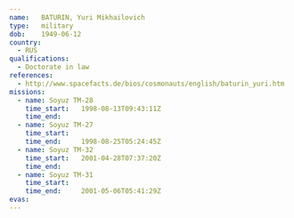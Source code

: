 ```yaml
---
name:	BATURIN, Yuri Mikhailovich
type:	military
dob:	1949-06-12
country:
  - RUS
qualifications:
  - Doctorate in law
references:
  - http://www.spacefacts.de/bios/cosmonauts/english/baturin_yuri.htm
missions:
  - name: Soyuz TM-28
    time_start:   1998-08-13T09:43:11Z
    time_end:     
  - name: Soyuz TM-27
    time_start:   
    time_end:     1998-08-25T05:24:45Z
  - name: Soyuz TM-32
    time_start:   2001-04-28T07:37:20Z
    time_end:     
  - name: Soyuz TM-31
    time_start:   
    time_end:     2001-05-06T05:41:29Z
evas:
---
```

